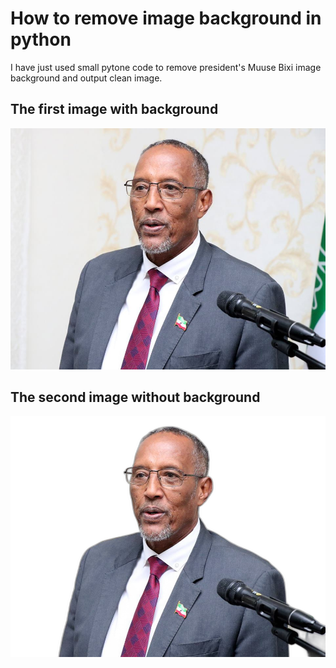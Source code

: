 # How to remove image background in python 

I have just used small pytone code to remove president's Muuse Bixi image background and output clean image. 

## The first image with background 
<img src="https://github.com/Moheid/imgrembg/blob/main/madaxweyne-muuse.jpeg">

## The second image without background 
<img src="https://github.com/Moheid/imgrembg/blob/main/madaxweyne-muuse.png">

